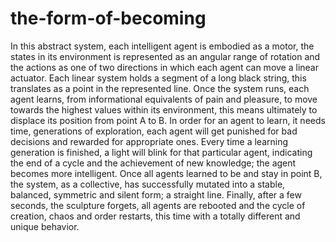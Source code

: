 # the-form-of-becoming
In this abstract system, each intelligent agent is embodied as a motor, the states in its environment is represented as an angular range of rotation and the actions as one of two directions in which each agent can move a linear actuator. Each linear system holds a segment of a long black string, this translates as a point in the represented line. Once the system runs, each agent learns, from informational equivalents of pain and pleasure, to move towards the highest values within its environment, this means ultimately to displace its position from point A to B. In order for an agent to learn, it needs time, generations of exploration, each agent will get punished for bad decisions and rewarded for appropriate ones. Every time a learning generation is finished, a light will blink for that particular agent, indicating the end of a cycle and the achievement of new knowledge; the agent becomes more intelligent. Once all agents learned to be and stay in point B, the system, as a collective, has successfully mutated into a stable, balanced, symmetric and silent form; a straight line. Finally, after a few seconds, the sculpture forgets, all agents are rebooted and the cycle of creation, chaos and order restarts, this time with a totally different and unique behavior. 
